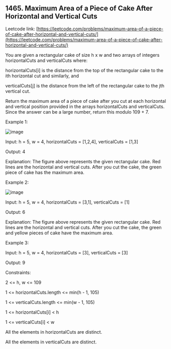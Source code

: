 ## 1465. Maximum Area of a Piece of Cake After Horizontal and Vertical Cuts

Leetcode link: [https://leetcode.com/problems/maximum-area-of-a-piece-of-cake-after-horizontal-and-vertical-cuts/](https://leetcode.com/problems/maximum-area-of-a-piece-of-cake-after-horizontal-and-vertical-cuts/)

You are given a rectangular cake of size h x w and two arrays of integers horizontalCuts and verticalCuts where:

horizontalCuts[i] is the distance from the top of the rectangular cake to the ith horizontal cut and similarly, and

verticalCuts[j] is the distance from the left of the rectangular cake to the jth vertical cut.

Return the maximum area of a piece of cake after you cut at each horizontal and vertical position provided in the arrays horizontalCuts and verticalCuts. Since the answer can be a large number, return this modulo 109 + 7.

 

Example 1:

![image](https://user-images.githubusercontent.com/37321492/178147948-94c4dd6c-13b7-4404-8ab3-1445c2349d6b.png)


Input: h = 5, w = 4, horizontalCuts = [1,2,4], verticalCuts = [1,3]

Output: 4 

Explanation: The figure above represents the given rectangular cake. Red lines are the horizontal and vertical cuts. After you cut the cake, the green piece of cake has the maximum area.

Example 2:

![image](https://user-images.githubusercontent.com/37321492/178148332-cb6c9453-f1fa-4bb6-bd0d-11f02124d575.png)


Input: h = 5, w = 4, horizontalCuts = [3,1], verticalCuts = [1]

Output: 6

Explanation: The figure above represents the given rectangular cake. Red lines are the horizontal and vertical cuts. After you cut the cake, the green and yellow pieces of cake have the maximum area.

Example 3:

Input: h = 5, w = 4, horizontalCuts = [3], verticalCuts = [3]

Output: 9
 

Constraints:

2 <= h, w <= 109

1 <= horizontalCuts.length <= min(h - 1, 105)

1 <= verticalCuts.length <= min(w - 1, 105)

1 <= horizontalCuts[i] < h

1 <= verticalCuts[i] < w

All the elements in horizontalCuts are distinct.

All the elements in verticalCuts are distinct.

